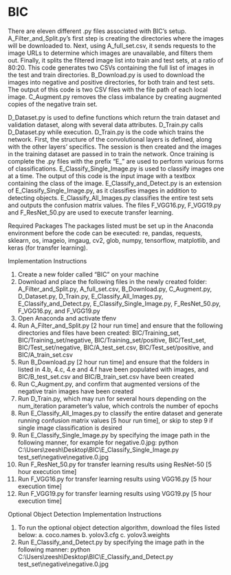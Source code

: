 # BIC
There are eleven different .py files associated with BIC’s setup. A_Filter_and_Split.py’s first step is creating the directories where the images will be downloaded to. Next, using A_full_set.csv, it sends requests to the image URLs to determine which images are unavailable, and filters them out. Finally, it splits the filtered image list into train and test sets, at a ratio of 80:20. This code generates two CSVs containing the full list of images in the test and train directories. B_Download.py is used to download the images into negative and positive directories, for both train and test sets. The output of this code is two CSV files with the file path of each local image. C_Augment.py removes the class imbalance by creating augmented copies of the negative train set.

D_Dataset.py is used to define functions which return the train dataset and validation dataset, along with several data attributes. D_Train.py calls D_Dataset.py while execution. D_Train.py is the code which trains the network. First, the structure of the convolutional layers is defined, along with the other layers’ specifics. The session is then created and the images in the training dataset are passed in to train the network. Once training is complete the .py files with the prefix “E_” are used to perform various forms of classifications. E_Classify_Single_Image.py is used to classify images one at a time. The output of this code is the input image with a textbox containing the class of the image. E_Classify_and_Detect.py is an extension of E_Classify_Single_Image.py, as it classifies images in addition to detecting objects. E_Classify_All_Images.py classifies the entire test sets and outputs the confusion matrix values. The files F_VGG16.py, F_VGG19.py and F_ResNet_50.py are used to execute transfer learning.

Required Packages
The packages listed must be set up in the Anaconda environment before the code can be executed: re, pandas, requests, sklearn, os, imageio, imgaug, cv2, glob, numpy, tensorflow, matplotlib, and keras (for transfer learning).

Implementation Instructions
1.	Create a new folder called “BIC” on your machine
2.	Download and place the following files in the newly created folder: A_Filter_and_Split.py, A_full_set.csv, B_Download.py, C_Augment.py, D_Dataset.py, D_Train.py, E_Classify_All_Images.py, E_Classify_and_Detect.py, E_Classify_Single_Image.py, F_ResNet_50.py, F_VGG16.py, and F_VGG19.py
3.	Open Anaconda and activate tfenv
4.	Run A_Filter_and_Split.py [2 hour run time] and ensure that the following directories and files have been created: BIC/Training_set, BIC/Training_set/negative, BIC/Training_set/positive, BIC/Test_set, BIC/Test_set/negative, BIC/A_test_set.csv, BIC/Test_set/positive, and BIC/A_train_set.csv
5.	Run B_Download.py [2 hour run time] and ensure that the folders in listed in 4.b, 4.c, 4.e and 4.f have been populated with images, and BIC/B_test_set.csv and BIC/B_train_set.csv have been created
6.	Run C_Augment.py, and confirm that augmented versions of the negative train images have been created
7.	Run D_Train.py, which may run for several hours depending on the num_iteration parameter’s value, which controls the number of epochs
8.	Run E_Classify_All_Images.py to classify the entire dataset and generate running confusion matrix values [5 hour run time], or skip to step 9 if single image classification is desired
9.	Run E_Classify_Single_Image.py by specifying the image path in the following manner, for example for negative.0.jpg:
        python C:\Users\zeesh\Desktop\BIC\E_Classify_Single_Image.py test_set\negative\negative.0.jpg
10.	Run F_ResNet_50.py for transfer learning results using ResNet-50 [5 hour execution time]
11.	Run F_VGG16.py for transfer learning results using VGG16.py [5 hour execution time]
12.	Run F_VGG19.py for transfer learning results using VGG19.py [5 hour execution time]

Optional Object Detection Implementation Instructions
1.	To run the optional object detection algorithm, download the files listed below:
a.	coco.names	b.	yolov3.cfg  c.	yolov3.weights
2.	Run E_Classify_and_Detect.py by specifying the image path in the following manner:
        python C:\Users\zeesh\Desktop\BIC\E_Classify_and_Detect.py test_set\negative\negative.0.jpg

